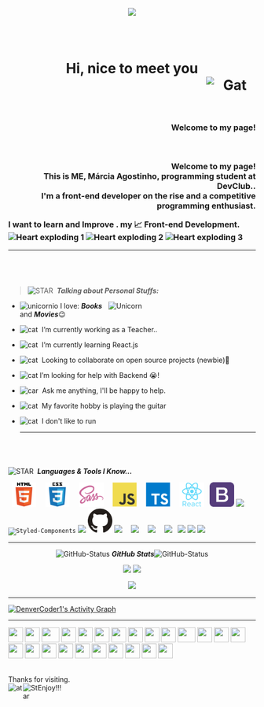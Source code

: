 
<p align="center"> 
  <img src="https://profile-counter.glitch.me/agostinhomarcia/count.svg" />
</p>

<!-- PRESENTATION (GIF) -->

<img align="left" src="https://media.giphy.com/media/1xOPeoGeRWn5JIpuIm/giphy.gif" alt=""  width="30%"/>

<br><br>

<h1 align="center">Hi, nice to meet you <br>
    <img align="right" src="https://media.giphy.com/media/QK41PjIkLqgs6NL1aZ/giphy.gif" alt="Gat" width="20%">
</h1>

<br>
</br>
<br>
<h3 align="right">Welcome to my page!<h3>

<br>  

<p align="right">Welcome to my page!
    <br>
   This is ME, Márcia Agostinho,  <b> programming student at DevClub.</b>.    <br>
   I'm a <b>front-end developer on the rise</b>  and a <b>competitive programming enthusiast</b>.   <br>

   I want  <b>to learn and Improve .</b>
    <b>my 📈 Front-end Development.</b> 
    <br>
    <img src="https://media.giphy.com/media/3oKIPnyeAQ97VB0p0I/giphy.gif" alt="Heart exploding 1" width="50">
    <img  src="https://media.giphy.com/media/3oKIPnyeAQ97VB0p0I/giphy.gif" alt="Heart exploding 2" width="50">
    <img src="https://media.giphy.com/media/3oKIPnyeAQ97VB0p0I/giphy.gif" alt="Heart exploding 3" width="50">
</p>

<hr>


 <br>


<br>
 </h1>

 >    <img src="https://media.giphy.com/media/ObNTw8Uzwy6KQ/giphy.gif" alt="STAR" width="40"> &nbsp;***Talking about Personal Stuffs:***
 <img align="right" width=300px alt="Unicorn" src="https://media.giphy.com/media/3ohs4BSacFKI7A717y/giphy.gif" />

  
-  <img src="https://media.giphy.com/media/XH4j6Dff6N2hfBD41l/giphy.gif" alt="unicornio" width="45">&nbsp;I love: ***Books*** and ***Movies***😉
- <img src="https://media.giphy.com/media/cKc0u9hyvZEOjD8V08/giphy.gif" alt="cat" width="50"> &nbsp;I’m currently working as a Teacher..
- <img src="https://media.giphy.com/media/H1SUKAcBubpIe2C7AE/giphy.gif" alt="cat" width="50"> &nbsp;I’m currently learning React.js
- <img src="https://media.giphy.com/media/553ZGCzYHSQHXiFKA8/giphy.gif" alt="cat" width="50"> &nbsp;Looking to collaborate on open source projects (newbie)👋
- <img src="https://media.giphy.com/media/rXqNdw9UKS45wsRpJL/giphy.gif" alt="cat" width="50">&nbsp;I’m looking for help with Backend 😭!
- <img src="https://media.giphy.com/media/fikiml0dKfRQ2ZS08E/giphy.gif" alt="car" width="50"> &nbsp;Ask me anything, I'll be happy to help.
- <img src="https://media.giphy.com/media/KOUC1bovOpRANRFrVW/giphy.gif" alt="cat" width="50"> &nbsp;My favorite hobby is playing the guitar
- <img src="https://media.giphy.com/media/9Jk5uq2FFETYYNtCjg/giphy.gif" alt="cat" width="50"> &nbsp;I don't like to run

  <hr/>
     <h1 align="center">  
 <br/>

                                                                                                                                                    
 <img src="https://media.giphy.com/media/ObNTw8Uzwy6KQ/giphy.gif" alt="STAR" width="40"> &nbsp;***Languages & Tools I Know...***
<p align="left">
  <code> <img height="50" src="https://raw.githubusercontent.com/devicons/devicon/master/icons/html5/html5-original-wordmark.svg"> </code>
  <code> <img height="50" src="https://raw.githubusercontent.com/devicons/devicon/master/icons/css3/css3-original-wordmark.svg"> </code>
   <code> <img height="50" src="https://raw.githubusercontent.com/devicons/devicon/master/icons/sass/sass-original.svg"> </code>
  <code> <img height="50" src="https://raw.githubusercontent.com/devicons/devicon/master/icons/javascript/javascript-original.svg"> </code>
   <code> <img height="50" src="https://raw.githubusercontent.com/devicons/devicon/master/icons/typescript/typescript-original.svg"> </code>
  <code> <img height="50" src="https://raw.githubusercontent.com/devicons/devicon/master/icons/react/react-original-wordmark.svg"> </code>
 <code><img height="50"  src="https://raw.githubusercontent.com/github/explore/80688e429a7d4ef2fca1e82350fe8e3517d3494d/topics/bootstrap/bootstrap.png"></code>
  <code><img height="50"   <img src="https://cdn.jsdelivr.net/gh/devicons/devicon/icons/materialui/materialui-original.svg" /></code>
<code><img height="50" src="https://raw.githubusercontent.com/styled-components/brand/master/styled-components.png" alt="Styled-Components"/></code>
 <code><img height="50"  src="https://upload.wikimedia.org/wikipedia/commons/thumb/3/3f/Git_icon.svg/1024px-Git_icon.svg.png"></code>
<code><img height="50"  src="https://raw.githubusercontent.com/github/explore/80688e429a7d4ef2fca1e82350fe8e3517d3494d/topics/github-api/github-api.png"></code>
 <code><img height="50" <img src="https://cdn.jsdelivr.net/gh/devicons/devicon/icons/gitlab/gitlab-original.svg" /> </code>
    <code> <img height="50"  <img src="https://cdn.jsdelivr.net/gh/devicons/devicon/icons/firebase/firebase-plain.svg" /> </code>
   <code> <img height="50" <img src="https://cdn.jsdelivr.net/gh/devicons/devicon/icons/docker/docker-original.svg" /> </code>
   <code> <img height="50"  <img src="https://cdn.jsdelivr.net/gh/devicons/devicon/icons/jira/jira-original.svg" /> </code>
 <code><img height="50" src="https://images-wixmp-ed30a86b8c4ca887773594c2.wixmp.com/f/217d5ea0-623d-40b1-9b31-027b904a5f15/ddjrgww-846ce429-3b0d-4ad8-bf6d-ac52dfe48201.png?token=eyJ0eXAiOiJKV1QiLCJhbGciOiJIUzI1NiJ9.eyJzdWIiOiJ1cm46YXBwOjdlMGQxODg5ODIyNjQzNzNhNWYwZDQxNWVhMGQyNmUwIiwiaXNzIjoidXJuOmFwcDo3ZTBkMTg4OTgyMjY0MzczYTVmMGQ0MTVlYTBkMjZlMCIsIm9iaiI6W1t7InBhdGgiOiJcL2ZcLzIxN2Q1ZWEwLTYyM2QtNDBiMS05YjMxLTAyN2I5MDRhNWYxNVwvZGRqcmd3dy04NDZjZTQyOS0zYjBkLTRhZDgtYmY2ZC1hYzUyZGZlNDgyMDEucG5nIn1dXSwiYXVkIjpbInVybjpzZXJ2aWNlOmZpbGUuZG93bmxvYWQiXX0.G0SE64OMLNEGI8vXb21JRl13RMfER1VP8Kh2Ig3oJaQ"></code>
<code><img height="50" src="https://images-wixmp-ed30a86b8c4ca887773594c2.wixmp.com/f/0f9487e6-12d5-4e90-ada7-af136315b083/dcp7pgo-cb74cb7c-83bf-483c-8756-ada463533963.png?token=eyJ0eXAiOiJKV1QiLCJhbGciOiJIUzI1NiJ9.eyJzdWIiOiJ1cm46YXBwOjdlMGQxODg5ODIyNjQzNzNhNWYwZDQxNWVhMGQyNmUwIiwiaXNzIjoidXJuOmFwcDo3ZTBkMTg4OTgyMjY0MzczYTVmMGQ0MTVlYTBkMjZlMCIsIm9iaiI6W1t7InBhdGgiOiJcL2ZcLzBmOTQ4N2U2LTEyZDUtNGU5MC1hZGE3LWFmMTM2MzE1YjA4M1wvZGNwN3Bnby1jYjc0Y2I3Yy04M2JmLTQ4M2MtODc1Ni1hZGE0NjM1MzM5NjMucG5nIn1dXSwiYXVkIjpbInVybjpzZXJ2aWNlOmZpbGUuZG93bmxvYWQiXX0.TAglFEmZjJD-sbTce9rDwq7f5MRYhICZY1u4yeIBmNg"></code>
<code><img height="50" src="https://cdn.iconscout.com/icon/free/png-512/figma-682083.png"></code>
  <hr>
  

<p  align="center">
 <img src="https://media.giphy.com/media/8UHRm5oY4k4FDxq5QG/giphy.gif" width="30px" alt="GitHub-Status"/>&nbsp;<i><b>GitHub Stats</b></i><img src="https://media.giphy.com/media/8UHRm5oY4k4FDxq5QG/giphy.gif" width="30px" alt="GitHub-Status"/>
 </p>

 
 <p align="center" >
 
   <img src="https://github-readme-stats.vercel.app/api/top-langs/?username=agostinhomarcia&layout=compact&theme=dracula"/>
  
   <img src="https://github-readme-streak-stats.herokuapp.com/?user=agostinhomarcia&theme=dracula&count_private=true&show_icons=true&title_color=6e40c9&icon_color=6e40c9&line_height=10" height ="165"/>
  <br/>
</p>
 
  <p align="center" >
    <img src="https://github-profile-trophy.vercel.app/?username=agostinhomarcia&row=1&theme=dracula"/>
  <br/>
</p>

<hr>
<a href="https://github.com/ashutosh00710/github-readme-activity-graph"><img alt="DenverCoder1's Activity Graph" src="https://activity-graph.herokuapp.com/graph?username=agostinhomarcia&bg_color=1F222E&color=F8D866&line=F85D7F&point=FFFFFF&hide_border=true" /></a>

 <hr>
<div>
    <img src="https://cultofthepartyparrot.com/parrots/hd/githubparrot.gif" width="30" height="30"/>
    <img src="https://cultofthepartyparrot.com/flags/hd/indiaparrot.gif" width="30" height="30"/>
    <img src="https://cultofthepartyparrot.com/parrots/asyncparrot.gif" width="36" height="30"/>
    <img src="https://cultofthepartyparrot.com/parrots/hd/moonwalkingparrot.gif" width="30" height="30"/>
    <img src="https://cultofthepartyparrot.com/parrots/hd/60fpsparrot.gif" width="30" height="30"/>
    <img src="https://cultofthepartyparrot.com/parrots/hd/jumpingparrot.gif" width="30" height="30"/>
    <img src="https://cultofthepartyparrot.com/parrots/hd/opensourceparrot.gif" width="30" height="30"/>
    <img src="https://cultofthepartyparrot.com/parrots/hd/dealwithitnowparrot.gif" width="30" height="30"/>
    <img src="https://cultofthepartyparrot.com/parrots/hd/hypnoparrotlight.gif" width="30" height="30"/>
    <img src="https://cultofthepartyparrot.com/parrots/databaseparrot.gif" width="30" height="30"/>
    <img src="https://cultofthepartyparrot.com/parrots/fixparrot.gif" width="36" height="30"/>
    <img src="https://cultofthepartyparrot.com/parrots/hd/laptop_parrot.gif" width="30" height="30"/>
    <img src="https://cultofthepartyparrot.com/parrots/hd/spinningparrot.gif" width="30" height="30"/>
    <img src="https://cultofthepartyparrot.com/parrots/hd/levitationparrot.gif" width="30" height="30"/>
    <img src="https://cultofthepartyparrot.com/parrots/hd/meldparrot.gif" width="30" height="30"/>
    <img src="https://cultofthepartyparrot.com/parrots/slomoparrot.gif" width="30" height="30"/>
    <img src="https://cultofthepartyparrot.com/parrots/hd/moonwalkingparrot.gif" width="30" height="30"/>
    <img src="https://cultofthepartyparrot.com/parrots/hd/stableparrot.gif" width="30" height="30"/>
    <img src="https://cultofthepartyparrot.com/parrots/hd/scienceparrot.gif" width="30" height="30"/>
    <img src="https://cultofthepartyparrot.com/parrots/hd/pirateparrot.gif" width="30" height="30"/>
    <img src="https://cultofthepartyparrot.com/parrots/hd/footballparrot.gif" width="30" height="30"/>
    <img src="https://cultofthepartyparrot.com/parrots/hd/illuminatiparrot.gif" width="30" height="30"/>
    <img src="https://cultofthepartyparrot.com/parrots/hd/hypnoparrotdark.gif" width="30" height="30"/>
    <img src="https://cultofthepartyparrot.com/parrots/hd/mustacheparrot.gif" width="30" height="30"/>
</div>
 
 <br>
      
  > 
 <div align="left">Thanks for visiting.  <br>
    <img align="left" src="https://media.giphy.com/media/xAqHUL21pMHe0/giphy.gif" alt="at" width="30">
   Enjoy!!!
     <img align="left" src="https://media.giphy.com/media/ObNTw8Uzwy6KQ/giphy.gif" alt="Star" width="30">
</div>

